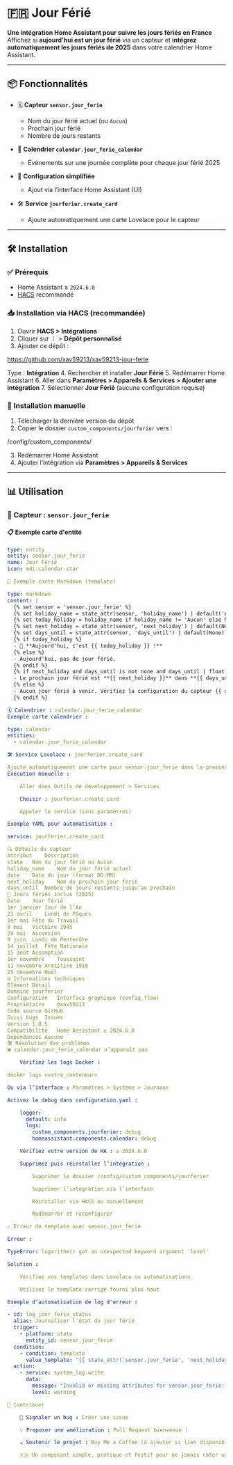 # 🇫🇷 Jour Férié

**Une intégration Home Assistant pour suivre les jours fériés en France**  
Affichez si **aujourd’hui est un jour férié** via un capteur et **intégrez automatiquement les jours fériés de 2025** dans votre calendrier Home Assistant.

---

## 📦 Fonctionnalités

- 🗓️ **Capteur `sensor.jour_ferie`**
  - Nom du jour férié actuel (ou `Aucun`)
  - Prochain jour férié
  - Nombre de jours restants

- 📅 **Calendrier `calendar.jour_ferie_calendar`**
  - Événements sur une journée complète pour chaque jour férié 2025

- 🧩 **Configuration simplifiée**
  - Ajout via l’interface Home Assistant (UI)

- 🛠️ **Service `jourferier.create_card`**
  - Ajoute automatiquement une carte Lovelace pour le capteur

---

## 🛠️ Installation

### ✅ Prérequis

- Home Assistant ≥ `2024.6.0`
- [HACS](https://hacs.xyz/) recommandé

### 📥 Installation via HACS (recommandée)

1. Ouvrir **HACS > Intégrations**
2. Cliquer sur ⋮ > **Dépôt personnalisé**
3. Ajouter ce dépôt :

https://github.com/xav59213/xav59213-jour-ferie

Type : **Intégration**
4. Rechercher et installer **Jour Férié**
5. Redémarrer Home Assistant
6. Aller dans **Paramètres > Appareils & Services > Ajouter une intégration**
7. Sélectionner **Jour Férié** (aucune configuration requise)

### 📂 Installation manuelle

1. Télécharger la dernière version du dépôt
2. Copier le dossier `custom_components/jourferier` vers :

/config/custom_components/

3. Redémarrer Home Assistant
4. Ajouter l’intégration via **Paramètres > Appareils & Services**

---

## 📊 Utilisation

### 🔎 Capteur : `sensor.jour_ferie`

#### 📋 Exemple carte d'entité

```yaml
type: entity
entity: sensor.jour_ferie
name: Jour Férié
icon: mdi:calendar-star

📝 Exemple carte Markdown (template)

type: markdown
content: |
  {% set sensor = 'sensor.jour_ferie' %}
  {% set holiday_name = state_attr(sensor, 'holiday_name') | default('Aucun') %}
  {% set today_holiday = holiday_name if holiday_name != 'Aucun' else None %}
  {% set next_holiday = state_attr(sensor, 'next_holiday') | default(None) %}
  {% set days_until = state_attr(sensor, 'days_until') | default(None) %}
  {% if today_holiday %}
  - 🎉 **Aujourd'hui, c'est {{ today_holiday }} !**
  {% else %}
  - Aujourd'hui, pas de jour férié.
  {% endif %}
  {% if next_holiday and days_until is not none and days_until | float >= 0 %}
  - Le prochain jour férié est **{{ next_holiday }}** dans **{{ days_until | int }} jour{{ 's' if days_until | int != 1 else '' }}**.
  {% else %}
  - Aucun jour férié à venir. Vérifiez la configuration du capteur {{ sensor }}.
  {% endif %}

🗓️ Calendrier : calendar.jour_ferie_calendar
Exemple carte calendrier :

type: calendar
entities:
  - calendar.jour_ferie_calendar

🛠️ Service Lovelace : jourferier.create_card

Ajoute automatiquement une carte pour sensor.jour_ferie dans la première vue Lovelace.
Exécution manuelle :

    Aller dans Outils de développement > Services

    Choisir : jourferier.create_card

    Appeler le service (sans paramètres)

Exemple YAML pour automatisation :

service: jourferier.create_card

🔍 Détails du capteur
Attribut	Description
state	Nom du jour férié ou Aucun
holiday_name	Nom du jour férié actuel
date	Date du jour (format DD:MM)
next_holiday	Nom du prochain jour férié
days_until	Nombre de jours restants jusqu’au prochain
📅 Jours fériés inclus (2025)
Date	Jour férié
1er janvier	Jour de l’An
21 avril	Lundi de Pâques
1er mai	Fête du Travail
8 mai	Victoire 1945
29 mai	Ascension
9 juin	Lundi de Pentecôte
14 juillet	Fête Nationale
15 août	Assomption
1er novembre	Toussaint
11 novembre	Armistice 1918
25 décembre	Noël
⚙️ Informations techniques
Élément	Détail
Domaine	jourferier
Configuration	Interface graphique (config_flow)
Propriétaire	@xav59213
Code source	GitHub
Suivi bugs	Issues
Version	1.0.5
Compatibilité	Home Assistant ≥ 2024.6.0
Dépendances	Aucune
🛠️ Résolution des problèmes
❌ calendar.jour_ferie_calendar n’apparaît pas

    Vérifiez les logs Docker :

docker logs <votre_conteneur>

Ou via l’interface : Paramètres > Système > Journaux

Activez le debug dans configuration.yaml :

    logger:
      default: info
      logs:
        custom_components.jourferier: debug
        homeassistant.components.calendar: debug

    Vérifiez votre version de HA : ≥ 2024.6.0

    Supprimez puis réinstallez l’intégration :

        Supprimer le dossier /config/custom_components/jourferier

        Supprimer l’intégration via l’interface

        Réinstaller via HACS ou manuellement

        Redémarrer et reconfigurer

⚠️ Erreur de template avec sensor.jour_ferie

Erreur :

TypeError: logarithm() got an unexpected keyword argument 'level'

Solution :

    Vérifiez vos templates dans Lovelace ou automatisations

    Utilisez le template corrigé fourni plus haut

Exemple d’automatisation de log d'erreur :

- id: log_jour_ferie_status
  alias: Journaliser l'état du jour férié
  trigger:
    - platform: state
      entity_id: sensor.jour_ferie
  condition:
    - condition: template
      value_template: "{{ state_attr('sensor.jour_ferie', 'next_holiday') is none or state_attr('sensor.jour_ferie', 'days_until') is none }}"
  action:
    - service: system_log.write
      data:
        message: "Invalid or missing attributes for sensor.jour_ferie: next_holiday={{ state_attr('sensor.jour_ferie', 'next_holiday') }}, days_until={{ state_attr('sensor.jour_ferie', 'days_until') }}"
        level: warning

🙌 Contribuer

    🐞 Signaler un bug : Créer une issue

    💡 Proposer une amélioration : Pull Request bienvenue !

    ☕ Soutenir le projet : Buy Me a Coffee (à ajouter si lien disponible)

    🇫🇷 Un composant simple, pratique et festif pour ne jamais rater un jour férié en France !
